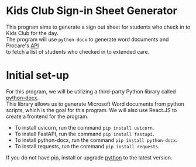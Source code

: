 # Kids Club Sign-in Sheet Generator
This program aims to generate a sign out sheet for students who check in to Kids Club for the day.<br> 
The program will use `python-docx` to generate word documents and Procare's [API](https://api-docs.procareconnect.com/#intro) <br>
to fetch a list of students who checked in to extended care.
# Initial set-up
For this program, we will be utilizing a third-party Python library called [python-docx](https://python-docx.readthedocs.io/en/latest/). <br>
This library allows us to generate Microsoft Word documents from python scripts, which is the goal for this program.
We will also use React.JS to create a frontend for the program.

- To install uvicorn, run the command `pip install uvicorn`.
- To install FastAPI, run the command `pip install fastapi`.
- To install python-docx, run the command `pip install python-docx`.
- To install requests, run the command `pip install requests`.

If you do not have pip, install or upgrade [python](https://www.python.org/downloads/) to the latest version.
